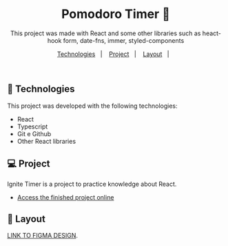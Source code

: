 

<h1 align="center"> Pomodoro Timer 📱 </h1>

<p align="center">
This project was made with React and some other libraries such as heact-hook form, date-fns, immer, styled-components
 <br/>


<p align="center">
  <a href="#-tecnologias">Technologies</a>&nbsp;&nbsp;&nbsp;|&nbsp;&nbsp;&nbsp;
  <a href="#-projeto">Project</a>&nbsp;&nbsp;&nbsp;|&nbsp;&nbsp;&nbsp;
  <a href="#-layout">Layout</a>&nbsp;&nbsp;&nbsp;|&nbsp;&nbsp;&nbsp;
  
</p>

<p align="center">
</p>

<br>



## 🚀 Technologies

This project was developed with the following technologies:

- React
- Typescript
- Git e Github
- Other React libraries

## 💻 Project

Ignite Timer is a project to practice knowledge about React.
- [Access the finished project online](https://p4peldebala.github.io/Formulario_MultiStep/)


## 🔖 Layout

 [LINK TO FIGMA DESIGN](https://www.figma.com/file/sj1kTDYYkW5db1AZ4kUqo1/Ignite-Timer-(Community)?node-id=340%3A1050&mode=dev). 